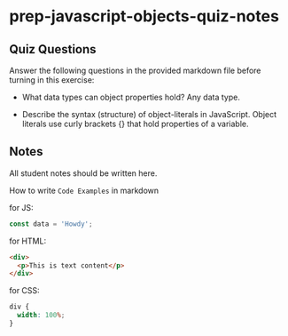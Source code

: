 # prep-javascript-objects-quiz-notes

## Quiz Questions

Answer the following questions in the provided markdown file before turning in this exercise:

- What data types can object properties hold?
  Any data type.

- Describe the syntax (structure) of object-literals in JavaScript.
  Object literals use curly brackets {} that hold properties of a variable.

## Notes

All student notes should be written here.

How to write `Code Examples` in markdown

for JS:

```javascript
const data = 'Howdy';
```

for HTML:

```html
<div>
  <p>This is text content</p>
</div>
```

for CSS:

```css
div {
  width: 100%;
}
```
